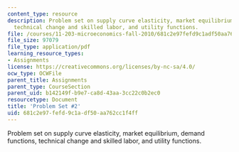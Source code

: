 ```yaml
---
content_type: resource
description: Problem set on supply curve elasticity, market equilibrium, demand functions,
  technical change and skilled labor, and utility functions.
file: /courses/11-203-microeconomics-fall-2010/681c2e97fefd9c1adf50aa762cc1f4ff_MIT11_203F10_pset2.pdf
file_size: 97079
file_type: application/pdf
learning_resource_types:
- Assignments
license: https://creativecommons.org/licenses/by-nc-sa/4.0/
ocw_type: OCWFile
parent_title: Assignments
parent_type: CourseSection
parent_uid: b142149f-b9e7-ca8d-43aa-3cc22c0b2ec0
resourcetype: Document
title: 'Problem Set #2'
uid: 681c2e97-fefd-9c1a-df50-aa762cc1f4ff
---
```

Problem set on supply curve elasticity, market equilibrium, demand functions, technical change and skilled labor, and utility functions.